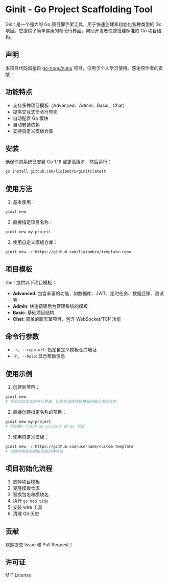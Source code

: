 # Ginit - Go Project Scaffolding Tool

Ginit 是一个强大的 Go 项目脚手架工具，用于快速创建和初始化各种类型的 Go 项目。它提供了简单易用的命令行界面，帮助开发者快速搭建标准的 Go 项目结构。

## 声明

本项目代码借鉴自 [go-nunu/nunu](https://github.com/go-nunu/nunu) 项目，仅用于个人学习使用。感谢原作者的贡献！


## 功能特点

- 支持多种项目模板（Advanced、Admin、Basic、Chat）
- 提供交互式命令行界面
- 自动配置 Go 模块
- 自动安装依赖
- 支持自定义模板仓库

## 安装

确保你的系统已安装 Go 1.16 或更高版本，然后运行：

```bash
go install github.com/liqianbro/ginit@latest
```

## 使用方法

1. 基本使用：
```bash
ginit new
```

2. 直接指定项目名称：
```bash
ginit new my-project
```

3. 使用自定义模板仓库：
```bash
ginit new -r https://github.com/liqianbro/template-repo
```

## 项目模板

Ginit 提供以下项目模板：

- **Advanced**: 包含丰富的功能，如数据库、JWT、定时任务、数据迁移、测试等
- **Admin**: 快速搭建后台管理系统的模板
- **Basic**: 基础项目结构
- **Chat**: 简单的聊天室项目，包含 WebSocket/TCP 功能

## 命令行参数

- `-r, --repo-url`: 指定自定义模板仓库地址
- `-h, --help`: 显示帮助信息

## 使用示例

1. 创建新项目：
```bash
ginit new
# 将启动交互式命令行界面，引导你选择项目模板和输入项目名称
```

2. 直接创建指定名称的项目：
```bash
ginit new my-project
# 将创建一个名为 my-project 的 Go 项目
```

3. 使用自定义模板：
```bash
ginit new -r https://github.com/username/custom-template
# 将使用指定的模板仓库创建项目
```

## 项目初始化流程

1. 选择项目模板
2. 克隆模板仓库
3. 替换包名和模块名
4. 执行 `go mod tidy`
5. 安装 wire 工具
6. 清理 Git 历史

## 贡献

欢迎提交 Issue 和 Pull Request！

## 许可证

MIT License
